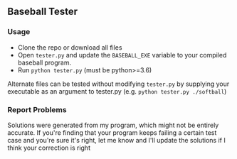 ## Baseball Tester

### Usage

 - Clone the repo or download all files
 - Open `tester.py` and update the `BASEBALL_EXE` variable to your compiled baseball program.
 - Run `python tester.py` (must be python>=3.6)

Alternate files can be tested without modifying `tester.py` by supplying your executable as an argument to tester.py (e.g. `python tester.py ./softball`)

### Report Problems

Solutions were generated from my program, which might not be entirely accurate. If you're finding that your program keeps failing a certain test case and you're sure it's right, let me know and I'll update the solutions if I think your correction is right
